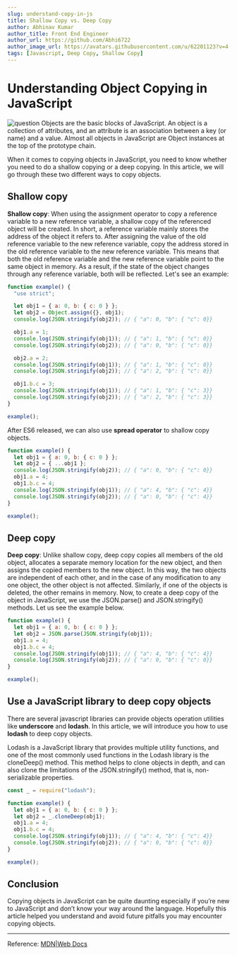 ```yaml
---
slug: understand-copy-in-js
title: Shallow Copy vs. Deep Copy
author: Abhinav Kumar
author_title: Front End Engineer
author_url: https://github.com/Abhi6722
author_image_url: https://avatars.githubusercontent.com/u/62201123?v=4
tags: [Javascript, Deep Copy, Shallow Copy]
---
```


# Understanding Object Copying in JavaScript

![question](/img/question.jpg)
Objects are the basic blocks of JavaScript. An object is a collection of attributes, and an attribute is an association between a key (or name) and a value. Almost all objects in JavaScript are Object instances at the top of the prototype chain.

When it comes to copying objects in JavaScript, you need to know whether you need to do a shallow copying or a deep copying. In this article, we will go through these two different ways to copy objects.

<!--truncate-->

## Shallow copy

**Shallow copy**: When using the assignment operator to copy a reference variable to a new reference variable, a shallow copy of the referenced object will be created. In short, a reference variable mainly stores the address of the object it refers to. After assigning the value of the old reference variable to the new reference variable, copy the address stored in the old reference variable to the new reference variable. This means that both the old reference variable and the new reference variable point to the same object in memory. As a result, if the state of the object changes through any reference variable, both will be reflected. Let's see an example:

```javascript
function example() {
  "use strict";

  let obj1 = { a: 0, b: { c: 0 } };
  let obj2 = Object.assign({}, obj1);
  console.log(JSON.stringify(obj2)); // { "a": 0, "b": { "c": 0}}

  obj1.a = 1;
  console.log(JSON.stringify(obj1)); // { "a": 1, "b": { "c": 0}}
  console.log(JSON.stringify(obj2)); // { "a": 0, "b": { "c": 0}}

  obj2.a = 2;
  console.log(JSON.stringify(obj1)); // { "a": 1, "b": { "c": 0}}
  console.log(JSON.stringify(obj2)); // { "a": 2, "b": { "c": 0}}

  obj1.b.c = 3;
  console.log(JSON.stringify(obj1)); // { "a": 1, "b": { "c": 3}}
  console.log(JSON.stringify(obj2)); // { "a": 2, "b": { "c": 3}}
}

example();
```

After ES6 released, we can also use **spread operator** to shallow copy objects.

```javascript
function example() {
  let obj1 = { a: 0, b: { c: 0 } };
  let obj2 = { ...obj1 };
  console.log(JSON.stringify(obj2)); // { "a": 0, "b": { "c": 0}}
  obj1.a = 4;
  obj1.b.c = 4;
  console.log(JSON.stringify(obj1)); // { "a": 4, "b": { "c": 4}}
  console.log(JSON.stringify(obj2)); // { "a": 0, "b": { "c": 4}}
}

example();
```

## Deep copy

**Deep copy**: Unlike shallow copy, deep copy copies all members of the old object, allocates a separate memory location for the new object, and then assigns the copied members to the new object. In this way, the two objects are independent of each other, and in the case of any modification to any one object, the other object is not affected. Similarly, if one of the objects is deleted, the other remains in memory. Now, to create a deep copy of the object in JavaScript, we use the JSON.parse() and JSON.stringify() methods. Let us see the example below.

```javascript
function example() {
  let obj1 = { a: 0, b: { c: 0 } };
  let obj2 = JSON.parse(JSON.stringify(obj1));
  obj1.a = 4;
  obj1.b.c = 4;
  console.log(JSON.stringify(obj1)); // { "a": 4, "b": { "c": 4}}
  console.log(JSON.stringify(obj2)); // { "a": 0, "b": { "c": 0}}
}

example();
```

## Use a JavaScript library to deep copy objects

There are several javascript libraries can provide objects operation utilities like **underscore** and **lodash**. In this article, we will introduce you how to use **lodash** to deep copy objects.

Lodash is a JavaScript library that provides multiple utility functions, and one of the most commonly used functions in the Lodash library is the cloneDeep() method. This method helps to clone objects in depth, and can also clone the limitations of the JSON.stringify() method, that is, non-serializable properties.

```javascript
const _ = require("lodash");

function example() {
  let obj1 = { a: 0, b: { c: 0 } };
  let obj2 = _.cloneDeep(obj1);
  obj1.a = 4;
  obj1.b.c = 4;
  console.log(JSON.stringify(obj1)); // { "a": 4, "b": { "c": 4}}
  console.log(JSON.stringify(obj2)); // { "a": 0, "b": { "c": 0}}
}

example();
```

## Conclusion

Copying objects in JavaScript can be quite daunting especially if you’re new to JavaScript and don’t know your way around the language. Hopefully this article helped you understand and avoid future pitfalls you may encounter copying objects.

---

Reference: [MDN|Web Docs](https://developer.mozilla.org/en-US/docs/Web/JavaScript/Reference/Global_Objects/Object/assign)
